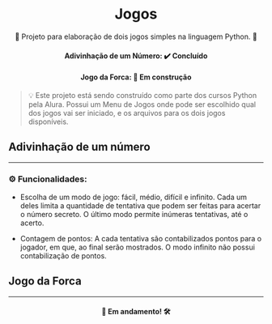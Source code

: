 <h1 align="center">Jogos</h1>

<p align="center"> 🚀 Projeto para elaboração de dois jogos simples na linguagem Python. 🚀

<h4 align="center"> Adivinhação de um Número:
	✔️  Concluído
</h4>

<h4 align="center"> Jogo da Forca:
	🚧  Em construção  
</h4>


</p>


>💡 Este projeto está sendo construído como parte dos cursos Python pela Alura. 
Possui um Menu de Jogos onde pode ser escolhido qual dos jogos vai ser iniciado, e os arquivos para os dois jogos disponíveis.
</p>

## Adivinhação de um número
---
### ⚙️ Funcionalidades: 
- Escolha de um modo de jogo: fácil, médio, difícil e infinito. Cada um deles limita a quantidade de tentativa que podem ser feitas para acertar o número secreto. O último modo permite inúmeras tentativas, até o acerto.

- Contagem de pontos: A cada tentativa são contabilizados pontos para o jogador, em que, ao final serão mostrados. O modo infinito não possui contabilização de pontos.

</p>

## Jogo da Forca
---
<h4 align="center"> 🚧 Em andamento! 🛠️

